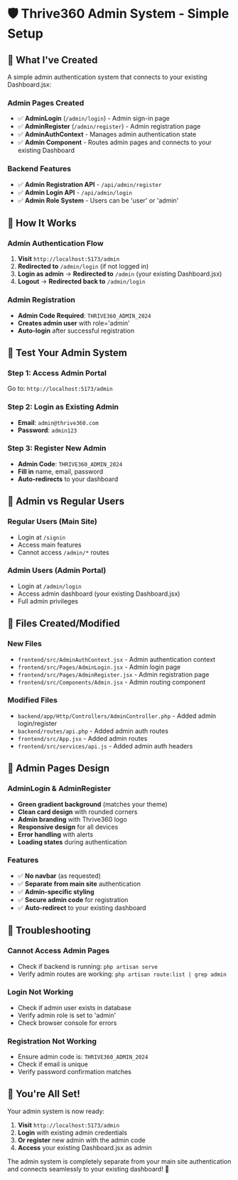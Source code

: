 # 🛡️ Thrive360 Admin System - Simple Setup

## 🎯 **What I've Created**

A simple admin authentication system that connects to your existing Dashboard.jsx:

### **Admin Pages Created**
- ✅ **AdminLogin** (`/admin/login`) - Admin sign-in page
- ✅ **AdminRegister** (`/admin/register`) - Admin registration page  
- ✅ **AdminAuthContext** - Manages admin authentication state
- ✅ **Admin Component** - Routes admin pages and connects to your existing Dashboard

### **Backend Features**
- ✅ **Admin Registration API** - `/api/admin/register`
- ✅ **Admin Login API** - `/api/admin/login`
- ✅ **Admin Role System** - Users can be 'user' or 'admin'

## 🚀 **How It Works**

### **Admin Authentication Flow**
1. **Visit** `http://localhost:5173/admin` 
2. **Redirected to** `/admin/login` (if not logged in)
3. **Login as admin** → **Redirected to** `/admin` (your existing Dashboard.jsx)
4. **Logout** → **Redirected back to** `/admin/login`

### **Admin Registration**
- **Admin Code Required**: `THRIVE360_ADMIN_2024`
- **Creates admin user** with role='admin'
- **Auto-login** after successful registration

## 🧪 **Test Your Admin System**

### **Step 1: Access Admin Portal**
Go to: `http://localhost:5173/admin`

### **Step 2: Login as Existing Admin**
- **Email**: `admin@thrive360.com`
- **Password**: `admin123`

### **Step 3: Register New Admin**
- **Admin Code**: `THRIVE360_ADMIN_2024`
- **Fill in** name, email, password
- **Auto-redirects** to your dashboard

## 🔐 **Admin vs Regular Users**

### **Regular Users** (Main Site)
- Login at `/signin`
- Access main features
- Cannot access `/admin/*` routes

### **Admin Users** (Admin Portal)
- Login at `/admin/login`
- Access admin dashboard (your existing Dashboard.jsx)
- Full admin privileges

## 📁 **Files Created/Modified**

### **New Files**
- `frontend/src/AdminAuthContext.jsx` - Admin authentication context
- `frontend/src/Pages/AdminLogin.jsx` - Admin login page
- `frontend/src/Pages/AdminRegister.jsx` - Admin registration page
- `frontend/src/Components/Admin.jsx` - Admin routing component

### **Modified Files**
- `backend/app/Http/Controllers/AdminController.php` - Added admin login/register
- `backend/routes/api.php` - Added admin auth routes
- `frontend/src/App.jsx` - Added admin routes
- `frontend/src/services/api.js` - Added admin auth headers

## 🎨 **Admin Pages Design**

### **AdminLogin & AdminRegister**
- **Green gradient background** (matches your theme)
- **Clean card design** with rounded corners
- **Admin branding** with Thrive360 logo
- **Responsive design** for all devices
- **Error handling** with alerts
- **Loading states** during authentication

### **Features**
- ✅ **No navbar** (as requested)
- ✅ **Separate from main site** authentication
- ✅ **Admin-specific styling**
- ✅ **Secure admin code** for registration
- ✅ **Auto-redirect** to your existing dashboard

## 🚨 **Troubleshooting**

### **Cannot Access Admin Pages**
- Check if backend is running: `php artisan serve`
- Verify admin routes are working: `php artisan route:list | grep admin`

### **Login Not Working**
- Check if admin user exists in database
- Verify admin role is set to 'admin'
- Check browser console for errors

### **Registration Not Working**
- Ensure admin code is: `THRIVE360_ADMIN_2024`
- Check if email is unique
- Verify password confirmation matches

## 🎉 **You're All Set!**

Your admin system is now ready:

1. **Visit** `http://localhost:5173/admin`
2. **Login** with existing admin credentials
3. **Or register** new admin with the admin code
4. **Access** your existing Dashboard.jsx as admin

The admin system is completely separate from your main site authentication and connects seamlessly to your existing dashboard! 🚀
